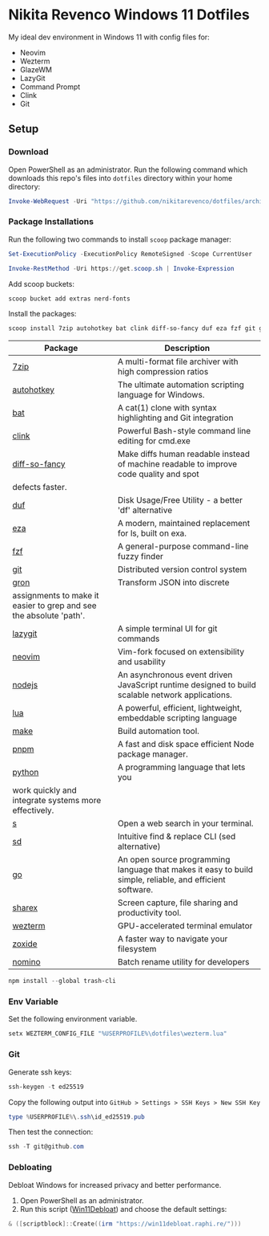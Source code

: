 # Nikita Revenco Windows 11 Dotfiles

My ideal dev environment in Windows 11 with config files for:

- Neovim
- Wezterm
- GlazeWM
- LazyGit
- Command Prompt
- Clink
- Git

## Setup

### Download

Open PowerShell as an administrator.
Run the following command which downloads this repo's files into `dotfiles` directory within your home directory:

```powershell
Invoke-WebRequest -Uri "https://github.com/nikitarevenco/dotfiles/archive/refs/heads/main.zip" -OutFile "$env:USERPROFILE\dotfiles.zip"; Expand-Archive -Path "$env:USERPROFILE\dotfiles.zip" -DestinationPath "$env:USERPROFILE\dotfiles" -Force; Move-Item -Path "$env:USERPROFILE\dotfiles\dotfiles-main\*" -Destination "$env:USERPROFILE\dotfiles" -Force; Remove-Item "$env:USERPROFILE\dotfiles\dotfiles-main" -Recurse; Remove-Item "$env:USERPROFILE\dotfiles.zip"
```

### Package Installations

Run the following two commands to install `scoop` package manager:

```powershell
Set-ExecutionPolicy -ExecutionPolicy RemoteSigned -Scope CurrentUser
```

```powershell
Invoke-RestMethod -Uri https://get.scoop.sh | Invoke-Expression
```

Add scoop buckets:

```powershell
scoop bucket add extras nerd-fonts
```

Install the packages:

```powershell
scoop install 7zip autohotkey bat clink diff-so-fancy duf eza fzf git gron lazygit neovim nodejs lua make pnpm python s sd go sharex wezterm zoxide nomino
```

| Package                                                            | Description                                                                                               |
| ------------------------------------------------------------------ | --------------------------------------------------------------------------------------------------------- |
| [7zip](https://www.7-zip.org/)                                     | A multi-format file archiver with high compression ratios                                                 |
| [autohotkey](https://www.autohotkey.com/)                          | The ultimate automation scripting language for Windows.                                                   |
| [bat](https://github.com/sharkdp/bat)                              | A cat(1) clone with syntax highlighting and Git integration                                               |
| [clink](https://chrisant996.github.io/clink/)                      | Powerful Bash-style command line editing for cmd.exe                                                      |
| [diff-so-fancy](https://github.com/so-fancy/diff-so-fancy)         | Make diffs human readable instead of machine readable to improve code quality and spot                    |
| defects faster.                                                    |
| [duf](https://github.com/muesli/duf)                               | Disk Usage/Free Utility - a better 'df' alternative                                                       |
| [eza](https://github.com/eza-community/eza)                        | A modern, maintained replacement for ls, built on exa.                                                    |
| [fzf](https://github.com/junegunn/fzf)                             | A general-purpose command-line fuzzy finder                                                               |
| [git](https://gitforwindows.org)                                   | Distributed version control system                                                                        |
| [gron](https://github.com/tomnomnom/gron)                          | Transform JSON into discrete                                                                              |
| assignments to make it easier to grep and see the absolute 'path'. |
| [lazygit](https://github.com/jesseduffield/lazygit)                | A simple terminal UI for git commands                                                                     |
| [neovim](https://neovim.io/)                                       | Vim-fork focused on extensibility and usability                                                           |
| [nodejs](https://nodejs.org)                                       | An asynchronous event driven JavaScript runtime designed to build scalable network applications.          |
| [lua](https://www.lua.org)                                         | A powerful, efficient, lightweight, embeddable scripting language                                         |
| [make](https://www.gnu.org/software/make/)                         | Build automation tool.                                                                                    |
| [pnpm](https://pnpm.io/)                                           | A fast and disk space efficient Node package manager.                                                     |
| [python](https://www.python.org/)                                  | A programming language that lets you                                                                      |
| work quickly and integrate systems more effectively.               |
| [s](https://github.com/zquestz/s)                                  | Open a web search in your terminal.                                                                       |
| [sd](https://github.com/chmln/sd)                                  | Intuitive find & replace CLI (sed alternative)                                                            |
| [go](https://golang.org)                                           | An open source programming language that makes it easy to build simple, reliable, and efficient software. |
| [sharex](https://getsharex.com/)                                   | Screen capture, file sharing and productivity tool.                                                       |
| [wezterm](https://github.com/wez/wezterm)                          | GPU-accelerated terminal emulator                                                                         |
| [zoxide](https://github.com/ajeetdsouza/zoxide)                    | A faster way to navigate your filesystem                                                                  |
| [nomino](https://github.com/yaa110/nomino)                         | Batch rename utility for developers                                                                       |

```powershell
npm install --global trash-cli
```

### Env Variable

Set the following environment variable.

```powershell
setx WEZTERM_CONFIG_FILE "%USERPROFILE%\dotfiles\wezterm.lua"
```

### Git

Generate ssh keys:

```powershell
ssh-keygen -t ed25519
```

Copy the following output into `GitHub > Settings > SSH Keys > New SSH Key`

```powershell
type %USERPROFILE%\.ssh\id_ed25519.pub
```

Then test the connection:

```powershell
ssh -T git@github.com
```

### Debloating

Debloat Windows for increased privacy and better performance.

1. Open PowerShell as an administrator.
1. Run this script ([Win11Debloat](https://github.com/Raphire/Win11Debloat)) and choose the default settings:

```powershell
& ([scriptblock]::Create((irm "https://win11debloat.raphi.re/")))
```
